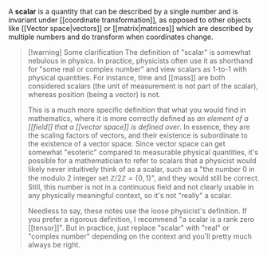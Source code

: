 A **scalar** is a quantity that can be described by a single number and is invariant under [[coordinate transformation]], as opposed to other objects like [[Vector space|vectors]] or [[matrix|matrices]] which are described by multiple numbers and do transform when coordinates change.

> [!warning] Some clarification
> The definition of "scalar" is somewhat nebulous in physics. In practice, physicists often use it as shorthand for "some real or complex number" and view scalars as 1-to-1 with physical quantities. For instance, time and [[mass]] are both considered scalars (the unit of measurement is not part of the scalar), whereas position (being a vector) is not.
> 
> This is a much more specific definition that what you would find in mathematics, where it is more correctly defined as *an element of a [[field]] that a [[vector space]] is defined over*. In essence, they are the scaling factors of vectors, and their existence is subordinate to the existence of a vector space. Since vector space can get somewhat "esoteric" compared to measurable physical quantities, it's possible for a mathematician to refer to scalars that a physicist would likely never intuitively think of as a scalar, such as a "the number $0$ in the modulo $2$ integer set $\mathbb{Z}/2\mathbb{Z}=\{ 0,1 \}$", and they would still be correct. Still, this number is not in a continuous field and not clearly usable in any physically meaningful context, so it's not "really" a scalar.
> 
> Needless to say, these notes use the loose physicist's definition. If you prefer a rigorous definition, I recommend "a scalar is a rank zero [[tensor]]". But in practice, just replace "scalar" with "real" or "complex number" depending on the context and you'll pretty much always be right.
